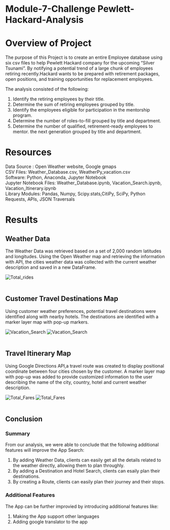 # Module-7-Challenge  Pewlett-Hackard-Analysis
# Overview of Project #
The purpose of this Project is to create an entire Employee database using six csv files to help Pewlett Hackard company for the upcoming “Silver Tsunami”. By notifying a potential trend of a large chunk of employees retiring recently.Hackard wants to be prepared with retirement packages, open positions, and training opportunities for replacement employees.

The analysis consisted of the following:
1. Identify the retiring employees by their title.
2. Determine the sum of retiring employees grouped by title.
3. Identify the employees eligible for participation in the mentorship program.
4. Determine the number of roles-to-fill grouped by title and department.
5. Determine the number of qualified, retirement-ready employees to mentor. the next generation grouped by title and department.

# Resources #
Data Source : Open Weather website, Google gmaps <br>
CSV Files: Weather_Database.csv, WeatherPy_vacation.csv <br>
Software: Python, Anaconda, Jupyter Notebook <br>
Jupyter Notebook Files: Weather_Database.ipynb, Vacation_Search.ipynb, Vacation_Itinerary.ipynb  <br>
Library Modules: Pandas, Numpy, Scipy.stats,CitiPy, SciPy, Python Requests, APIs, JSON Traversals

# Results #
## Weather Data ##
The Weather Data was retrieved based on a set of 2,000 random latitudes and longitudes. Using the Open Weather map and retrieving the information with API, the cities weather data was collected with the current weather description and saved in a new DataFrame.

![Total_rides](/Weather_Database/WeatherDataFrame.png)
<br><br>

## Customer Travel Destinations Map ##
Using customer weather preferences, potential travel destinations were identified along with nearby hotels. The destinations are identified with a marker layer map with pop-up markers.

![Vacation_Search](/Vacation_Search/WeatherPy_vacation_map.png)
![Vacation_Search](/Vacation_Search/WeatherPy_vacation_map1.png)
<br><br>
 
## Travel Itinerary Map ##
Using Google Directions API,a travel route was created to display positional coordinate between four cities chosen by the customer. A marker layer map with pop-up was added to provide customized information to the user describing the name of the city, country, hotel and current weather description.

![Total_Fares](/Vacation_Itinerary/WeatherPy_vacation_map.png)
![Total_Fares](/Vacation_Itinerary/WeatherPy_travel_map_markers.png)
<br><br>

## Conclusion ##
### Summary ###
From our analysis, we were able to conclude that the following additional features will improve the App Search:
1. By adding Weather Data, clients can easily get all the details related to the weather directly, allowing them to plan throughly. 
2. By adding a Destination and Hotel Search, clients can esaily plan their destinations. 
3. By creating a Route, clients can easily plan their journey and their stops.  

### Additional Features ###
The App can be further improvied by introducing additional features like:
1. Making the App support other languages
2. Adding google translator to the app
